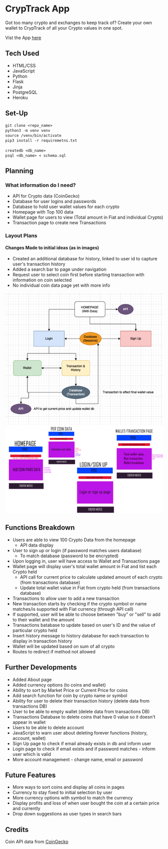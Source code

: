 # CrypTrack App

Got too many crypto and exchanges to keep track of?
Create your own wallet to CrypTrack of all your Crypto values in one spot.

Vist the App [here](https://cryptrack-app.herokuapp.com/)

## Tech Used

-   HTML/CSS
-   JavaScript
-   Python
-   Flask
-   Jinja
-   PostgreSQL
-   Heroku

## Set-Up
```
git clone <repo_name>
python3 -m venv venv
source /venv/bin/activate
pip3 install -r requiremetns.txt

createdb <db_name>
psql <db_name> < schema.sql
```

## Planning

### What information do I need?

-   API for Crypto data (CoinGecko)
-   Database for user logins and passwords
-   Database to hold user wallet values for each crypto
-   Homepage with Top 100 data
-   Wallet page for users to view (Total amount in Fiat and individual Crypto)
-   Transaction page to create new Transactions

### Layout Plans

#### Changes Made to initial ideas (as in images)

-   Created an additional database for history, linked to user id to capture user's transaction history
-   Added a search bar to page under navigation
-   Request user to select coin first before starting transaction with information on coin selected
-   No individual coin data page yet with more info

![Flow with database](https://github.com/elywelly/cryptrack-app/blob/main/static/Flowchart.png?raw=true)
![Pages needed](https://github.com/elywelly/cryptrack-app/blob/main/static/pages.png?raw=true)

## Functions Breakdown

-   Users are able to view 100 Crypto Data from the homepage
    -   API data display
-   User to sign up or login (if password matches users database)
    -   To match database (password to be encrypted)
-   Upon logging in, user will have access to Wallet and Transactions page
-   Wallet page will display user's total wallet amount in Fiat and list each Crypto held
    -   API call for current price to calculate updated amount of each crypto (from transactions database)
    -   Update total wallet value in Fiat from crypto held (from transactions database)
-   Transactions to allow user to add a new transaction
-   New transaction starts by checking if the crypto symbol or name matches/is supported with Fiat currency (through API call)
-   If supported, user will be able to choose between "buy" or "sell" to add to their wallet and the amount
-   Transactions batabase to update based on user's ID and the value of particular crypto held
-   Insert history message to history database for each transaction to display in transaction history
-   Wallet will be updated based on sum of all crypto
-   Routes to redirect if method not allowed

## Further Developments

-   Added About page
-   Added currency options (to coins and wallet)
-   Ability to sort by Market Price or Current Price for coins
-   Add search function for coin by crypto name or symbol
-   Ability for user to delete their transaction history (delete data from transactions DB)
-   User to be able to empty wallet (delete data from transactions DB)
-   Transactions Database to delete coins that have 0 value so it doesn't appear in wallet
-   Users to be able to delete account
-   JavaScript to warn user about deleting forever functions (history, account, wallet)
-   Sign Up page to check if email already exists in db and inform user
-   Login page to check if email exists and if password matches - inform user which is valid
-   More account management - change name, email or password

## Future Features

-   More ways to sort coins and display all coins in pages
-   Currency to stay fixed to initial selection by user
-   More currency options with symbol to match the currency
-   Display profits and loss of when user bought the coin at a certain price and currently
-   Drop down suggestions as user types in search bars

## Credits

Coin API data from [CoinGecko](https://www.coingecko.com/en/api/documentation)
